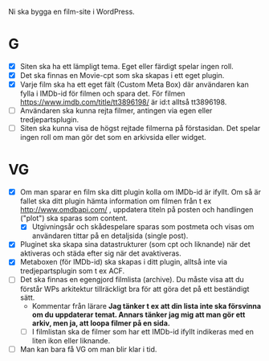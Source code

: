 Ni ska bygga en film-site i WordPress.

# G

- [x] Siten ska ha ett lämpligt tema. Eget eller färdigt spelar ingen roll.
- [x] Det ska finnas en Movie-cpt som ska skapas i ett eget plugin.
- [x] Varje film ska ha ett eget fält (Custom Meta Box) där användaren kan fylla i IMDb-id för filmen och spara det. För filmen https://www.imdb.com/title/tt3896198/ är id:t alltså tt3896198.
- [ ] Användaren ska kunna rejta filmer, antingen via egen eller tredjepartsplugin.
- [ ] Siten ska kunna visa de högst rejtade filmerna på förstasidan. Det spelar ingen roll om man gör det som en arkivsida eller widget.

# VG

- [x] Om man sparar en film ska ditt plugin kolla om IMDb-id är ifyllt. Om så är fallet ska ditt plugin hämta information om filmen från t ex http://www.omdbapi.com/ , uppdatera titeln på posten och handlingen ("plot") ska sparas som content.
  - [x] Utgivningsår och skådespelare sparas som postmeta och visas om användaren tittar på en detaljsida (single post).
- [x] Pluginet ska skapa sina datastrukturer (som cpt och liknande) när det aktiveras och städa efter sig när det avaktiveras.
- [x] Metaboxen (för IMDb-id) ska skapas i ditt plugin, alltså inte via tredjepartsplugin som t ex ACF.
- [ ] Det ska finnas en egengjord filmlista (archive). Du måste visa att du förstår WPs arkitektur tillräckligt bra för att göra det på ett beständigt sätt.
  - Kommentar från lärare __Jag tänker t ex att din lista inte ska försvinna om du uppdaterar temat. Annars tänker jag mig att man gör ett arkiv, men ja, att loopa filmer på en sida.__
  - [ ] I filmlistan ska de filmer som har ett IMDb-id ifyllt indikeras med en liten ikon eller liknande.
- [ ] Man kan bara få VG om man blir klar i tid.